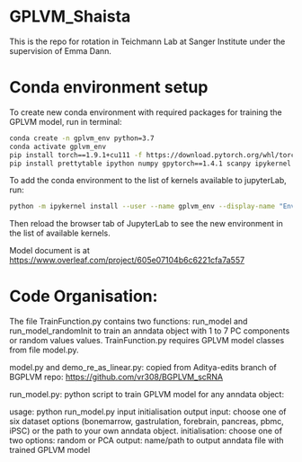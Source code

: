 # GPLVM_Shaista
This is the repo for rotation in Teichmann Lab at Sanger Institute under the supervision of Emma Dann. 

# Conda environment setup
To create new conda environment with required packages for training the GPLVM model, run in terminal:
```bash
conda create -n gplvm_env python=3.7 
conda activate gplvm_env 
pip install torch==1.9.1+cu111 -f https://download.pytorch.org/whl/torch_stable.html
pip install prettytable ipython numpy gpytorch==1.4.1 scanpy ipykernel  #gpytorch version 1.5.1?
```
To add the conda environment to the list of kernels available to jupyterLab, run:
```bash
python -m ipykernel install --user --name gplvm_env --display-name "Environment (gplvm_env)" 
```
Then reload the browser tab of JupyterLab to see the new environment in the list of available kernels.


Model document is at https://www.overleaf.com/project/605e07104b6c6221cfa7a557

# Code Organisation:

The file TrainFunction.py contains two functions: run_model and run_model_randomInit to train an anndata object with 1 to 7 PC components or random values values. TrainFunction.py requires GPLVM model classes from file model.py.

model.py and demo_re_as_linear.py: copied from Aditya-edits branch of BGPLVM repo: https://github.com/vr308/BGPLVM_scRNA


run_model.py: python script to train GPLVM model for any anndata object: 

usage: python run_model.py input initialisation output 
input: choose one of six dataset options (bonemarrow, gastrulation, forebrain, pancreas, pbmc, iPSC) or the path to your own anndata object.
initialisation: choose one of two options: random or PCA
output: name/path to output anndata file with trained GPLVM model